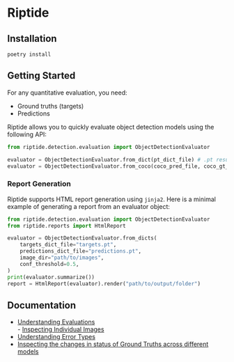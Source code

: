 # Riptide

## Installation
```
poetry install
```

## Getting Started
For any quantitative evaluation, you need:
- Ground truths (targets)
- Predictions

Riptide allows you to quickly evaluate object detection models using the following API:
```python
from riptide.detection.evaluation import ObjectDetectionEvaluator

evaluator = ObjectDetectionEvaluator.from_dict(pt_dict_file) # .pt results
evaluator = ObjectDetectionEvaluator.from_coco(coco_pred_file, coco_gt_file) # coco predictions and targets
```

### Report Generation
Riptide supports HTML report generation using `jinja2`. Here is a minimal example of generating a report from an evaluator object:

```python
from riptide.detection.evaluation import ObjectDetectionEvaluator
from riptide.reports import HtmlReport

evaluator = ObjectDetectionEvaluator.from_dicts(
    targets_dict_file="targets.pt",
    predictions_dict_file="predictions.pt",
    image_dir="path/to/images",
    conf_threshold=0.5,
)
print(evaluator.summarize())
report = HtmlReport(evaluator).render("path/to/output/folder")
```

## Documentation

- [Understanding Evaluations](docs/understanding_evaluations.md) <br/>
        - [Inspecting Individual Images](docs/understanding_evaluations.md#inspecting-individual-images)
- [Understanding Error Types](docs/error_types.md)
- [Inspecting the changes in status of Ground Truths across different models](#inspecting-the-changes-in-status-of-ground-truths-across-different-models)
